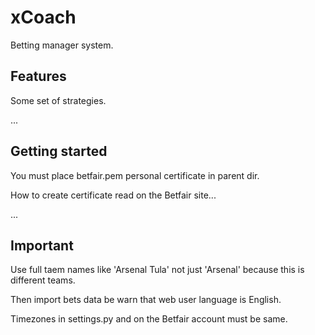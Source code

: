 # xCoach

Betting manager system.

## Features

Some set of strategies.

...

## Getting started

You must place betfair.pem personal certificate in parent dir. 

How to create certificate read on the Betfair site... 

...

## Important

Use full taem names like 'Arsenal Tula' not just 'Arsenal' because this is different teams.

Then import bets data be warn that web user language is English.

Timezones in settings.py and on the Betfair account must be same.

